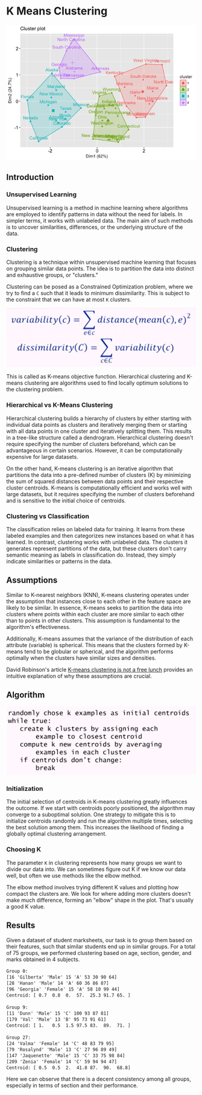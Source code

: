 # K Means Clustering

<img src = "../assets/img/k-means-clustering.png" alt="k-means-clustering">

## Introduction

### Unsupervised Learning

Unsupervised learning is a method in machine learning where algorithms are employed to identify patterns in data without the need for labels. In simpler terms, it works with unlabeled data. The main aim of such methods is to uncover similarities, differences, or the underlying structure of the data.

### Clustering

Clustering is a technique within unsupervised machine learning that focuses on grouping similar data points. The idea is to partition the data into distinct and exhaustive groups, or "clusters." 

Clustering can be posed as a Constrained Optimization problem, where we try to find a `C` such that it leads to minimum dissimilarity. This is subject to the constraint that we can have at most `K` clusters.

<img src = "../assets/img/cluster-optimization.png" alt="cluster-optimization">

This is called as K-means objective function. Hierarchical clustering and K-means clustering are algorithms used to find locally optimum solutions to the clustering problem.

### Hierarchical vs K-Means Clustering

Hierarchical clustering builds a hierarchy of clusters by either starting with individual data points as clusters and iteratively merging them or starting with all data points in one cluster and iteratively splitting them. This results in a tree-like structure called a dendrogram. Hierarchical clustering doesn't require specifying the number of clusters beforehand, which can be advantageous in certain scenarios. However, it can be computationally expensive for large datasets.

On the other hand, K-means clustering is an iterative algorithm that partitions the data into a pre-defined number of clusters (K) by minimizing the sum of squared distances between data points and their respective cluster centroids. K-means is computationally efficient and works well with large datasets, but it requires specifying the number of clusters beforehand and is sensitive to the initial choice of centroids.

### Clustering vs Classification

The classification relies on labeled data for training. It learns from these labeled examples and then categorizes new instances based on what it has learned. In contrast, clustering works with unlabeled data. The clusters it generates represent partitions of the data, but these clusters don't carry semantic meaning as labels in classification do. Instead, they simply indicate similarities or patterns in the data.

## Assumptions

Similar to K-nearest neighbors (KNN), K-means clustering operates under the assumption that instances close to each other in the feature space are likely to be similar. In essence, K-means seeks to partition the data into clusters where points within each cluster are more similar to each other than to points in other clusters. This assumption is fundamental to the algorithm's effectiveness.

Additionally, K-means assumes that the variance of the distribution of each attribute (variable) is spherical. This means that the clusters formed by K-means tend to be globular or spherical, and the algorithm performs optimally when the clusters have similar sizes and densities.

David Robinson's article <a href="http://varianceexplained.org/r/kmeans-free-lunch/#:~:text=k%2Dmeans%20assume%20the%20variance,then%20k%2Dmeans%20will%20fail.">K-means clustering is not a free lunch</a> provides an intuitive explanation of why these assumptions are crucial.

## Algorithm

<img src="../assets/img/k-means-algorithm.png" alt="k-means-algorithm">

### Initialization

The initial selection of centroids in K-means clustering greatly influences the outcome. If we start with centroids poorly positioned, the algorithm may converge to a suboptimal solution. One strategy to mitigate this is to initialize centroids randomly and run the algorithm multiple times, selecting the best solution among them. This increases the likelihood of finding a globally optimal clustering arrangement.

### Choosing K

The parameter `K` in clustering represents how many groups we want to divide our data into. We can sometimes figure out K if we know our data well, but often we use methods like the elbow method.

The elbow method involves trying different K values and plotting how compact the clusters are. We look for where adding more clusters doesn't make much difference, forming an "elbow" shape in the plot. That's usually a good K value.

## Results

Given a dataset of student marksheets, our task is to group them based on their features, such that similar students end up in similar groups. For a total of 75 groups, we performed clustering based on age, section, gender, and marks obtained in 4 subjects.

```
Group 0: 
[16 'Gilberta' 'Male' 15 'A' 53 30 90 64]
[28 'Hanan' 'Male' 14 'A' 60 36 86 87]
[96 'Georgia' 'Female' 15 'A' 58 10 99 44]
Centroid: [ 0.7  0.8  0.  57.  25.3 91.7 65. ]

Group 9: 
[11 'Dunn' 'Male' 15 'C' 100 93 87 81]
[179 'Val' 'Male' 13 'B' 95 73 91 61]
Centroid: [ 1.   0.5  1.5 97.5 83.  89.  71. ]

Group 27: 
[24 'Valma' 'Female' 14 'C' 48 83 79 95]
[79 'Rosalynd' 'Male' 13 'C' 27 96 89 49]
[147 'Jaquenette' 'Male' 15 'C' 33 75 98 84]
[209 'Zenia' 'Female' 14 'C' 59 94 94 47]
Centroid: [ 0.5  0.5  2.  41.8 87.  90.  68.8]
```

Here we can observe that there is a decent consistency among all groups, especially in terms of section and their performance.